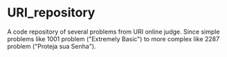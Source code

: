 # URI_repository
A code repository of several problems from URI online judge. Since simple problems like 1001 problem ("Extremely Basic") to more complex like 2287 problem ("Proteja sua Senha").
